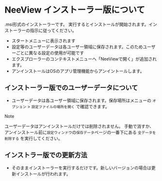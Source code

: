 # NeeView インストーラー版について

.msi形式のインストーラーです。
実行するとインストールが開始されます。インストーラーの指示に従ってください。

* スタートメニューに表示されます
* 設定等のユーザーデータは各ユーザー領域に保存されます。このためユーザーごとに異なる設定の使用が可能です
* エクスプローラーのコンテキストメニューへ「NeeViewで開く」が追加されます。
* アンインストールはOSのアプリ管理機能からアンイントールします。

## インストーラー版でのユーザーデータについて

* ユーザーデータは各ユーザー領域に保存されます。保存場所はメニューの `オプション` > `設定ファイルの場所を開く` で確認できます。

> [!NOTE]
> ユーザーデータはアンインストールだけでは削除されません。
> 手動で消すか、アンインストール前に`設定ウィンドウ`の`保存データ`ページの一番下にある `全データを削除する` を実行してください。

## インストラー版での更新方法

* そのままインストーラーを実行するだけです。新しいバージョンの場合は更新インストールが行われます。